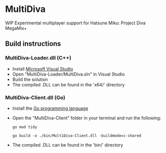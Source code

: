 # MultiDiva

WIP Experimental multiplayer support for Hatsune Miku: Project Diva MegaMix+

## Build instructions

 ### MultiDiva-Loader.dll (C++)

 - Install [Microsoft Visual Studio](https://visualstudio.microsoft.com/)
 - Open "MultiDiva-Loader/MultiDiva.sln" in Visual Studio
 - Build the solution
 - The compiled .DLL can be found in the 'x64/' directory

### MultiDiva-Client.dll (Go)

- Install the [Go programming language](https://go.dev/doc/install)
- Open the "MultiDiva-Client" folder in your terminal and run the following:

	`go mod tidy`

	`go build -o ./bin/MultiDiva-Client.dll -buildmode=c-shared`

- The compiled .DLL can be found in the 'bin/' directory
